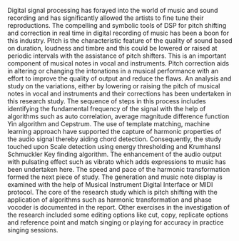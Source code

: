 Digital signal processing has forayed into the world of music and sound recording and has significantly allowed the artists to fine tune their reproductions. The compelling and symbolic tools of DSP for pitch shifting and correction in real time in digital recording of music has been a boon for this industry. 
Pitch is the characteristic feature of the quality of sound based on duration, loudness and timbre and this could be lowered or raised at periodic intervals with the assistance of pitch shifters. This is an important component of musical notes in vocal and instruments. Pitch correction aids in altering or changing the intonations in a musical performance with an effort to improve the quality of output and reduce the flaws. An analysis and study on the variations, either by lowering or raising the pitch of musical notes in vocal and instruments and their corrections has been undertaken in this research study. The sequence of steps in this process includes identifying the fundamental frequency of the signal with the help of algorithms such as auto correlation, average magnitude difference function Yin algorithm and Cepstrum. The use of template matching, machine learning approach have supported the capture of harmonic properties of the audio signal thereby aiding chord detection.  Consequently, the study touched upon Scale detection using energy thresholding and Krumhansl Schmuckler Key finding algorithm. The enhancement of the audio output with pulsating effect such as vibrato which adds expressions to music has been undertaken here. The speed and pace of the harmonic transformation formed the next piece of study. The generation and music note display is examined with the help of Musical Instrument Digital Interface or MIDI protocol. The core of the research study which is pitch shifting with the application of algorithms such as harmonic transformation and phase vocoder is documented in the report. Other exercises in the investigation of the research included some editing options like cut, copy, replicate options and reference point and match singing or playing for accuracy in practice singing sessions.
